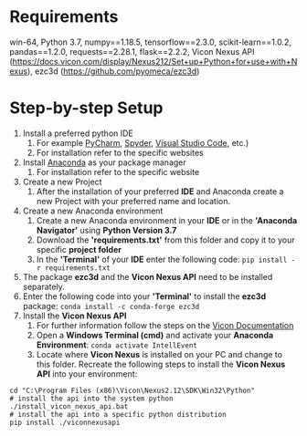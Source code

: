 # Requirements
win-64, Python 3.7, numpy==1.18.5, tensorflow==2.3.0, scikit-learn==1.0.2, pandas==1.2.0, requests==2.28.1, flask==2.2.2, Vicon Nexus API (https://docs.vicon.com/display/Nexus212/Set+up+Python+for+use+with+Nexus), ezc3d (https://github.com/pyomeca/ezc3d)

# Step-by-step Setup
1. Install a preferred python IDE
   1. For example [PyCharm](https://www.jetbrains.com/pycharm/), [Spyder](https://www.spyder-ide.org/), [Visual Studio Code](https://code.visualstudio.com/), etc.)
   2. For installation refer to the specific websites
2. Install [Anaconda](https://www.anaconda.com/) as your package manager
     1. For installation refer to the specific website
3. Create a new Project
   1. After the installation of your preferred __IDE__ and Anaconda create a new Project with your preferred name and location.
5. Create a new Anaconda environment
   1. Create a new Anaconda environment in your __IDE__ or in the __'Anaconda Navigator'__ using __Python Version 3.7__
   2. Download the __'requirements.txt'__ from this folder and copy it to your specific __project folder__
   3. In the __'Terminal'__ of your __IDE__ enter the following code: ```pip install -r requirements.txt```
5. The package __ezc3d__ and the __Vicon Nexus API__ need to be installed separately.
  1. Enter the following code into your __'Terminal'__ to install the __ezc3d__ package: ```conda install -c conda-forge ezc3d```
6. Install the __Vicon Nexus API__
   1. For further information follow the steps on the [Vicon Documentation](https://docs.vicon.com/display/Nexus212/Set+up+Python+for+use+with+Nexus)
   2. Open a __Windows Terminal (cmd)__ and activate your __Anaconda Environment__: ```conda activate IntellEvent```
   3. Locate where __Vicon Nexus__ is installed on your PC and change to this folder. Recreate the following steps to install the __Vicon Nexus API__ into your environment:
``` 
cd "C:\Program Files (x86)\Vicon\Nexus2.12\SDK\Win32\Python"
# install the api into the system python
./install_vicon_nexus_api.bat
# install the api into a specific python distribution
pip install ./viconnexusapi
```

